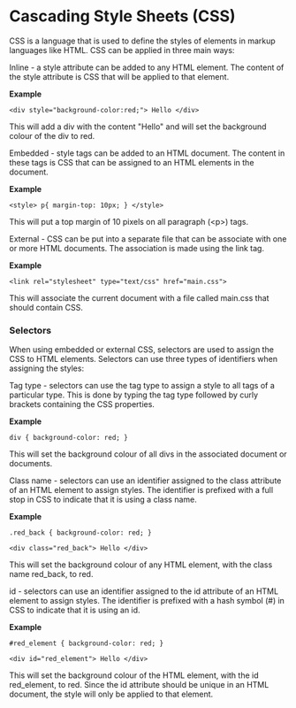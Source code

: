 # Cascading Style Sheets \(CSS\)

CSS is a language that is used to define the styles of elements in markup languages like HTML. CSS can be applied in three main ways:

Inline - a style attribute can be added to any HTML element. The content of the style attribute is CSS that will be applied to that element.

**Example**

`<div style="background-color:red;"> Hello </div>`

This will add a div with the content "Hello" and will set the background colour of the div to red.

Embedded - style tags can be added to an HTML document. The content in these tags is CSS that can be assigned to an HTML elements in the document.

**Example**

`<style> p{ margin-top: 10px; } </style>`

This will put a top margin of 10 pixels on all paragraph \(&lt;p&gt;\) tags.

External - CSS can be put into a separate file that can be associate with one or more HTML documents. The association is made using the link tag.

**Example**

`<link rel="stylesheet" type="text/css" href="main.css">`

This will associate the current document with a file called main.css that should contain CSS.

### Selectors

When using embedded or external CSS, selectors are used to assign the CSS to HTML elements. Selectors can use three types of identifiers when assigning the styles:

Tag type - selectors can use the tag type to assign a style to all tags of a particular type. This is done by typing the tag type followed by curly brackets containing the CSS properties.

**Example**

`div { background-color: red; }`

This will set the background colour of all divs in the associated document or documents.

Class name - selectors can use an identifier assigned to the class attribute of an HTML element to assign styles. The identifier is prefixed with a full stop in CSS to indicate that it is using a class name.

**Example**

`.red_back { background-color: red; }`

`<div class="red_back"> Hello </div>`

This will set the background colour of any HTML element, with the class name red\_back, to red.

id - selectors can use an identifier assigned to the id attribute of an HTML element to assign styles. The identifier is prefixed with a hash symbol \(\#\) in CSS to indicate that it is using an id.

**Example**

`#red_element { background-color: red; }`

`<div id="red_element"> Hello </div>`

This will set the background colour of the HTML element, with the id red\_element, to red. Since the id attribute should be unique in an HTML document, the style will only be applied to that element.

